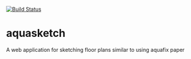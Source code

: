 [![Build Status](https://travis-ci.org/perseacado/aquasketch.svg?branch=master)](https://travis-ci.org/perseacado/aquasketch)

# aquasketch
A web application for sketching floor plans similar to using aquafix paper
